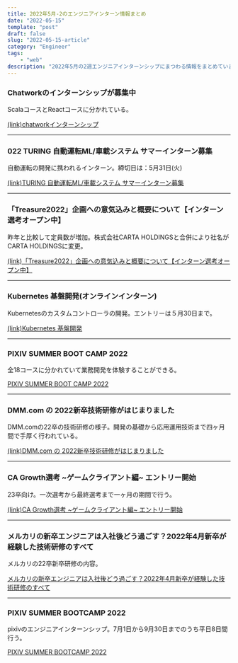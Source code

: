 ```yaml
---
title: 2022年5月-2のエンジニアインターン情報まとめ
date: "2022-05-15"
template: "post"
draft: false
slug: "2022-05-15-article"
category: "Engineer"
tags:
    - "web"
description: "2022年5月の2週エンジニアインターンシップにまつわる情報をまとめています。"
---
```


### Chatworkのインターンシップが募集中

ScalaコースとReactコースに分かれている。

[(link)chatworkインターンシップ](https://recruit.chatwork.com/internship/2022/engineer.html?twclid=24q4iht7ngloqaoduttlxkq59r)


---

### 022 TURING 自動運転ML/車載システム サマーインターン募集

自動運転の開発に携われるインターン。締切日は：5月31日(火)

[(link)TURING 自動運転ML/車載システム サマーインターン募集](https://turing-motors.notion.site/2022-TURING-ML-05a3c761462a44dd8b33512130b1f876)

---

### 「Treasure2022」企画への意気込みと概要について【インターン選考オープン中】

昨年と比較して定員数が増加。株式会社CARTA HOLDINGSと合併により社名がCARTA HOLDINGSに変更。

[(link)「Treasure2022」企画への意気込みと概要について【インターン選考オープン中】](https://techblog.cartaholdings.co.jp/entry/treasure2022-planning)


---


### Kubernetes 基盤開発(オンラインインターン)

Kubernetesのカスタムコントローラの開発。エントリーは５月30日まで。

[(link)Kubernetes 基盤開発](https://cybozu.co.jp/company/job/recruitment/intern/infrastructure.html)


---

### PIXIV SUMMER BOOT CAMP 2022


全18コースに分かれていて業務開発を体験することができる。

[PIXIV SUMMER BOOT CAMP 2022](https://internship.pixiv.co.jp/)

---


### DMM.com の 2022新卒技術研修がはじまりました

DMM.comの22卒の技術研修の様子。開発の基礎から応用運用技術まで四ヶ月間で手厚く行われている。

[(link)DMM.com の 2022新卒技術研修がはじまりました](https://inside.dmm.com/entry/2022/5/19/engineer-training-2022)


---

### CA Growth選考 ~ゲームクライアント編~ エントリー開始

23卒向け。一次選考から最終選考まで一ヶ月の期間で行う。

[(link)CA Growth選考 ~ゲームクライアント編~ エントリー開始](https://www.cyberagent.co.jp/careers/news/detail/id=27560)


---


### メルカリの新卒エンジニアは入社後どう過ごす？2022年4月新卒が経験した技術研修のすべて


メルカリの22卒新卒研修の内容。

[メルカリの新卒エンジニアは入社後どう過ごす？2022年4月新卒が経験した技術研修のすべて](https://engineering.mercari.com/blog/entry/20220518-ec01a32c9f/)


---


### PIXIV SUMMER BOOTCAMP 2022

pixivのエンジニアインターンシップ。7月1日から9月30日までのうち平日8日間行う。

[PIXIV SUMMER BOOTCAMP 2022](https://github.com/type-challenges/type-challenges)